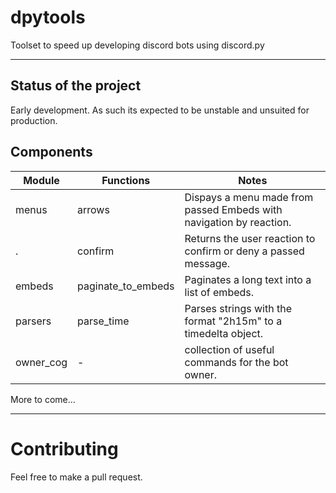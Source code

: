 # dpytools
Toolset to speed up developing discord bots using discord.py

<hr>

## Status of the project

Early development. As such its expected to be unstable and unsuited for production.

## Components

**Module** | **Functions** | **Notes**
--- | --- | --- 
menus | arrows  | Dispays a menu made from passed Embeds with navigation by reaction.
.| confirm | Returns the user reaction to confirm or deny a passed message.
embeds | paginate_to_embeds | Paginates a long text into a list of embeds.
parsers| parse_time | Parses strings with the format "2h15m" to a timedelta object.
owner_cog | - | collection of useful commands for the bot owner.
More to come... 

<hr>

# Contributing
Feel free to make a pull request.